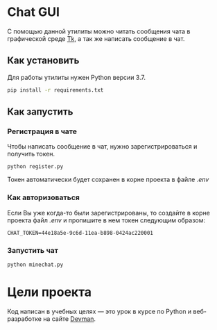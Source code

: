 # Chat GUI

С помощью данной утилиты можно читать сообщения чата в графической среде [Tk](https://ru.wikipedia.org/wiki/Tk), 
а так же написать сообщение в чат.


## Как установить

Для работы утилиты нужен Python версии 3.7.

```bash
pip install -r requirements.txt
```

## Как запустить

### Регистрация в чате
Чтобы написать сообщение в чат, нужно зарегистрироваться и получить токен.

```
python register.py
```
Токен автоматически будет сохранен в корне проекта в файле *.env*

### Как авторизоваться

Если Вы уже когда-то были зарегистрированы, то создайте в корне проекта файл *.env* и пропишите в нем токен следующим образом:
```
CHAT_TOKEN=44e18a5e-9c6d-11ea-b898-0424ac220001
```

### Запустить чат
```
python minechat.py
```

# Цели проекта

Код написан в учебных целях — это урок в курсе по Python и веб-разработке на сайте [Devman](https://dvmn.org/modules/async-python/lesson/anonymous-chat-client/).
